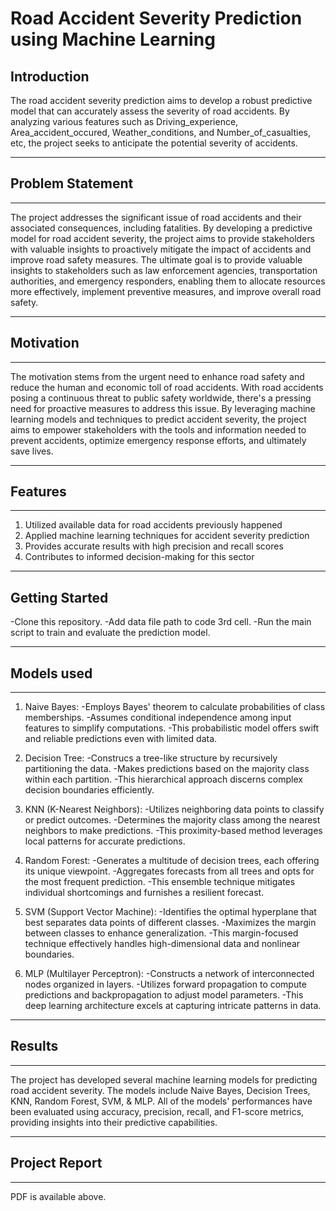 # Road Accident Severity Prediction using Machine Learning 
## Introduction
The road accident severity prediction aims to develop a robust predictive model that can accurately assess the severity of road accidents. By analyzing various features such as Driving_experience, Area_accident_occured, Weather_conditions, and Number_of_casualties, etc, the project seeks to anticipate the potential severity of accidents.
___
## Problem Statement
___
The project addresses the significant issue of road accidents and their associated consequences, including fatalities. By developing a predictive model for road accident severity, the project aims to provide stakeholders with valuable insights to proactively mitigate the impact of accidents and improve road safety measures. The ultimate goal is to provide valuable insights to stakeholders such as law enforcement agencies, transportation authorities, and emergency responders, enabling them to allocate resources more effectively, implement preventive measures, and improve overall road safety.
___
## Motivation
___
The motivation stems from the urgent need to enhance road safety and reduce the human and economic toll of road accidents. With road accidents posing a continuous threat to public safety worldwide, there's a pressing need for proactive measures to address this issue. By leveraging machine learning models and techniques to predict accident severity, the project aims to empower stakeholders with the tools and information needed to prevent accidents, optimize emergency response efforts, and ultimately save lives.
___
## Features
___
1) Utilized available data for road accidents previously happened
2) Applied machine learning techniques for accident severity prediction
3) Provides accurate results with high precision and recall scores
4) Contributes to informed decision-making for this sector
___
## Getting Started
-Clone this repository.
-Add data file path to code 3rd cell.
-Run the main script to train and evaluate the prediction model.
___
## Models used
___
1)  Naive Bayes:
-Employs Bayes' theorem to calculate probabilities of class memberships.
-Assumes conditional independence among input features to simplify computations.
-This probabilistic model offers swift and reliable predictions even with limited data.

2) Decision Tree:
-Construcs a tree-like structure by recursively partitioning the data.
-Makes predictions based on the majority class within each partition.
-This hierarchical approach discerns complex decision boundaries efficiently.

3) KNN (K-Nearest Neighbors):
-Utilizes neighboring data points to classify or predict outcomes.
-Determines the majority class among the nearest neighbors to make predictions.
-This proximity-based method leverages local patterns for accurate predictions.

4) Random Forest:
-Generates a multitude of decision trees, each offering its unique viewpoint.
-Aggregates forecasts from all trees and opts for the most frequent prediction.
-This ensemble technique mitigates individual shortcomings and furnishes a resilient forecast.

5) SVM (Support Vector Machine):
-Identifies the optimal hyperplane that best separates data points of different classes.
-Maximizes the margin between classes to enhance generalization.
-This margin-focused technique effectively handles high-dimensional data and nonlinear boundaries.

6) MLP (Multilayer Perceptron):
-Constructs a network of interconnected nodes organized in layers.
-Utilizes forward propagation to compute predictions and backpropagation to adjust model parameters.
-This deep learning architecture excels at capturing intricate patterns in data.
___
## Results
___
The project has developed several machine learning models for predicting road accident severity. The models include Naive Bayes, Decision Trees, KNN, Random Forest, SVM, & MLP. All of the models' performances have been evaluated using accuracy, precision, recall, and F1-score metrics, providing insights into their predictive capabilities.
___
## Project Report
___
PDF is available above.
